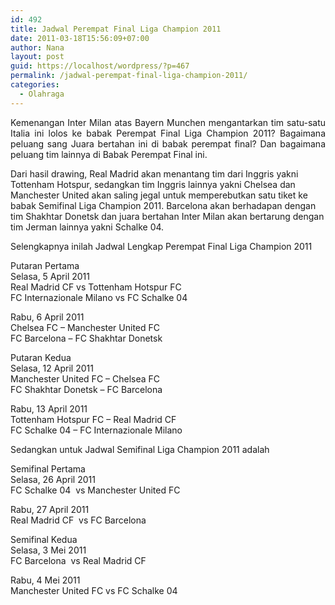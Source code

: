 ```yaml
---
id: 492
title: Jadwal Perempat Final Liga Champion 2011
date: 2011-03-18T15:56:09+07:00
author: Nana
layout: post
guid: https://localhost/wordpress/?p=467
permalink: /jadwal-perempat-final-liga-champion-2011/
categories:
  - Olahraga
---
```

<p style="text-align: justify;">
  Kemenangan Inter Milan atas Bayern Munchen mengantarkan tim satu-satu Italia ini lolos ke babak Perempat Final Liga Champion 2011? Bagaimana peluang sang Juara bertahan ini di babak perempat final? Dan bagaimana peluang tim lainnya di Babak Perempat Final ini.
</p>

Dari hasil drawing, Real Madrid akan menantang tim dari Inggris yakni Tottenham Hotspur, sedangkan tim Inggris lainnya yakni Chelsea dan Manchester United akan saling jegal untuk memperebutkan satu tiket ke babak Semifinal Liga Champion 2011. Barcelona akan berhadapan dengan tim Shakhtar Donetsk dan juara bertahan Inter Milan akan bertarung dengan tim Jerman lainnya yakni Schalke 04.

Selengkapnya inilah Jadwal Lengkap Perempat Final Liga Champion 2011

Putaran Pertama  
Selasa, 5 April 2011  
Real Madrid CF vs Tottenham Hotspur FC  
FC Internazionale Milano vs FC Schalke 04

Rabu, 6 April 2011  
Chelsea FC &#8211; Manchester United FC  
FC Barcelona &#8211; FC Shakhtar Donetsk

Putaran Kedua  
Selasa, 12 April 2011  
Manchester United FC &#8211; Chelsea FC  
FC Shakhtar Donetsk &#8211; FC Barcelona

Rabu, 13 April 2011  
Tottenham Hotspur FC &#8211; Real Madrid CF  
FC Schalke 04 &#8211; FC Internazionale Milano

Sedangkan untuk Jadwal Semifinal Liga Champion 2011 adalah

Semifinal Pertama  
Selasa, 26 April 2011  
FC Schalke 04  vs Manchester United FC

Rabu, 27 April 2011  
Real Madrid CF  vs FC Barcelona

Semifinal Kedua  
Selasa, 3 Mei 2011  
FC Barcelona  vs Real Madrid CF

Rabu, 4 Mei 2011  
Manchester United FC vs FC Schalke 04